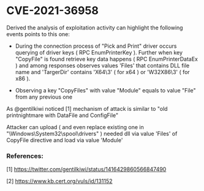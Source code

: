 # CVE-2021-36958

Derived the analysis of exploitation activity can highlight the following events points to this one:

* During the connection process of "Pick and Print" driver occurs querying of driver keys ( RPC EnumPrinterKey ).
Further when key "CopyFile" is found retrieve key data happens ( RPC EnumPrinterDataEx ) and among responses observes values 'Files' that contains DLL file name and 'TargerDir' contains 'X64\3' ( for x64 ) or 'W32X86\3' ( for x86 ).

* Observing a key "CopyFiles" with value "Module" equals to value "File" from any previous one

As @gentilkiwi noticed [1] mechanism of attack is similar to "old printnightmare with DataFile and ConfigFile"

Attacker can upload ( and even replace existing one in "\Windows\System32\spool\drivers\" ) needed dll via value 'Files' of CopyFile directive and load via value 'Module'

### References:

[1] https://twitter.com/gentilkiwi/status/1416429860566847490

[2] https://www.kb.cert.org/vuls/id/131152
